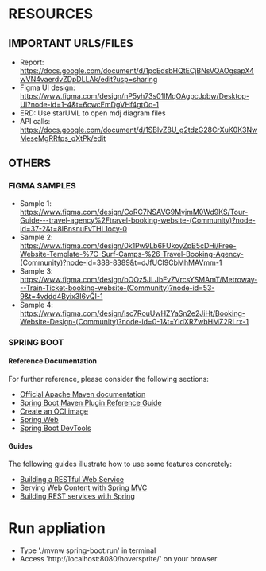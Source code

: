 # RESOURCES
## IMPORTANT URLS/FILES
- Report: https://docs.google.com/document/d/1pcEdsbHQtECjBNsVQAOgsapX4wVN4vaerdvZDpDLLAk/edit?usp=sharing
- Figma UI design: https://www.figma.com/design/nP5yh73s01lMqOAgpcJpbw/Desktop-UI?node-id=1-4&t=6cwcEmDgVHf4gtOo-1
- ERD: Use starUML to open mdj diagram files
- API calls: https://docs.google.com/document/d/1SBlvZ8U_g2tdzG28CrXuK0K3NwMeseMgRRfps_qXtPk/edit

## OTHERS
### FIGMA SAMPLES
- Sample 1: https://www.figma.com/design/CoRC7NSAVG9MyjmM0Wd9KS/Tour-Guide---travel-agency%2Ftravel-booking-website-(Community)?node-id=37-2&t=8IBnsnuFvTHL1ocy-0
- Sample 2: https://www.figma.com/design/0k1Pw9Lb6FUkoyZpB5cDHi/Free-Website-Template-%7C-Surf-Camps-%26-Travel-Booking-Agency-(Community)?node-id=388-8389&t=dJfUCI9CbMhMAVmm-1
- Sample 3: https://www.figma.com/design/bOOz5JLJbFvZVrcsYSMAmT/Metroway---Train-Ticket-booking-website-(Community)?node-id=53-9&t=4vddd4Byix3I6vQI-1
- Sample 4: https://www.figma.com/design/lsc7RouUwHZYaSn2e2JiHt/Booking-Website-Design-(Community)?node-id=0-1&t=YIdXRZwbHMZ2RLrx-1

### SPRING BOOT
#### Reference Documentation
For further reference, please consider the following sections:

* [Official Apache Maven documentation](https://maven.apache.org/guides/index.html)
* [Spring Boot Maven Plugin Reference Guide](https://docs.spring.io/spring-boot/docs/3.3.1/maven-plugin/reference/html/)
* [Create an OCI image](https://docs.spring.io/spring-boot/docs/3.3.1/maven-plugin/reference/html/#build-image)
* [Spring Web](https://docs.spring.io/spring-boot/docs/3.3.1/reference/htmlsingle/index.html#web)
* [Spring Boot DevTools](https://docs.spring.io/spring-boot/docs/3.3.1/reference/htmlsingle/index.html#using.devtools)

#### Guides
The following guides illustrate how to use some features concretely:

* [Building a RESTful Web Service](https://spring.io/guides/gs/rest-service/)
* [Serving Web Content with Spring MVC](https://spring.io/guides/gs/serving-web-content/)
* [Building REST services with Spring](https://spring.io/guides/tutorials/rest/)

# Run appliation
- Type './mvnw spring-boot:run' in terminal
- Access 'http://localhost:8080/hoversprite/' on your browser
